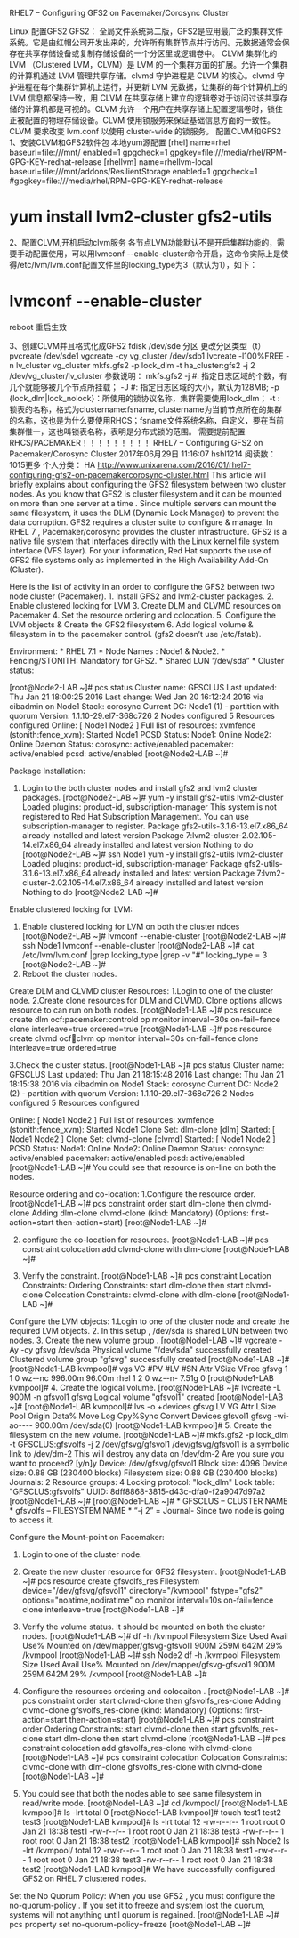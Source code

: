 
RHEL7 – Configuring GFS2 on Pacemaker/Corosync Cluster



Linux 配置GFS2
GFS2：
全局文件系统第二版，GFS2是应用最广泛的集群文件系统。它是由红帽公司开发出来的，允许所有集群节点并行访问。元数据通常会保存在共享存储设备或复制存储设备的一个分区里或逻辑卷中。
CLVM
集群化的 LVM （Clustered LVM，CLVM）是 LVM 的一个集群方面的扩展。允许一个集群的计算机通过 LVM 管理共享存储。clvmd 守护进程是 CLVM 的核心。clvmd 守护进程在每个集群计算机上运行，并更新 LVM 元数据，让集群的每个计算机上的 LVM 信息都保持一致，用 CLVM 在共享存储上建立的逻辑卷对于访问过该共享存储的计算机都是可视的。CLVM 允许一个用户在共享存储上配置逻辑卷时，锁住正被配置的物理存储设备。CLVM 使用锁服务来保证基础信息方面的一致性。CLVM 要求改变 lvm.conf 以使用 cluster-wide 的锁服务。
配置CLVM和GFS2
1、安装CLVM和GFS2软件包
本地yum源配置
[rhel]
name=rhel
baseurl=file:///mnt/
enabled=1
gpgcheck=1
gpgkey=file:///media/rhel/RPM-GPG-KEY-redhat-release
[rhellvm]
name=rhellvm-local
baseurl=file:///mnt/addons/ResilientStorage
enabled=1
gpgcheck=1
#gpgkey=file:///media/rhel/RPM-GPG-KEY-redhat-release
# yum install lvm2-cluster gfs2-utils
 
2、配置CLVM,开机启动clvm服务
各节点LVM功能默认不是开启集群功能的，需要手动配置使用，可以用lvmconf --enable-cluster命令开启，这命令实际上是使得/etc/lvm/lvm.conf配置文件里的locking_type为3（默认为1），如下：
# lvmconf --enable-cluster
reboot 重启生效
 
3、创建CLVM并且格式化成GFS2
fdisk /dev/sde
分区
更改分区类型（t）
pvcreate /dev/sde1
vgcreate -cy vg_cluster /dev/sdb1
lvcreate -l100%FREE -n lv_cluster vg_cluster
mkfs.gfs2 -p lock_dlm -t ha_cluster:gfs2 -j 2 /dev/vg_cluster/lv_cluster
参数说明：
mkfs.gfs2
    -j #: 指定日志区域的个数，有几个就能够被几个节点所挂载；
    -J #: 指定日志区域的大小，默认为128MB;
    -p {lock_dlm|lock_nolock}：所使用的锁协议名称，集群需要使用lock_dlm；
    -t <name>: 锁表的名称，格式为clustername:fsname, clustername为当前节点所在的集群的名称，这也是为什么要使用RHCS；fsname文件系统名称，自定义，要在当前集群惟一，这也叫锁表名称，表明是分布式锁的范围。
需要提前配置RHCS/PACEMAKER！！！！！！！！！
RHEL7 – Configuring GFS2 on Pacemaker/Corosync Cluster
2017年06月29日 11:16:07 hshl1214 阅读数：1015更多
个人分类： HA
http://www.unixarena.com/2016/01/rhel7-configuring-gfs2-on-pacemakercorosync-cluster.html
This article will briefly explains about configuring the GFS2 filesystem between two cluster nodes. As you know that GFS2 is cluster filesystem and it can be mounted on more than one server at a time . Since multiple servers can mount the same filesystem, it uses the DLM (Dynamic Lock Manager) to prevent the data corruption. GFS2 requires a cluster suite to configure & manage. In RHEL 7 , Pacemaker/corosync provides the cluster infrastructure. GFS2 is  a native file system that interfaces directly with the Linux kernel file system interface (VFS layer). For your information, Red Hat supports the use of GFS2 file systems only as implemented in the High Availability Add-On (Cluster).
 
Here is the list of activity  in an order to configure the GFS2 between two node cluster (Pacemaker).
	1. 
Install GFS2 and lvm2-cluster packages.
	2. 
Enable clustered locking for LVM
	3. 
Create DLM and CLVMD resources on Pacemaker
	4. 
Set the resource ordering and colocation.
	5. 
Configure the LVM objects & Create the GFS2 filesystem
	6. 
Add logical volume & filesystem in to the pacemaker control.  (gfs2 doesn’t use /etc/fstab).


 
Environment: 
	* 
RHEL 7.1
	* 
Node Names : Node1 & Node2.
	* 
Fencing/STONITH: Mandatory for GFS2.
	* 
Shared LUN “/dev/sda”
	* 
Cluster status:


[root@Node2-LAB ~]# pcs status
Cluster name: GFSCLUS
Last updated: Thu Jan 21 18:00:25 2016
Last change: Wed Jan 20 16:12:24 2016 via cibadmin on Node1
Stack: corosync
Current DC: Node1 (1) - partition with quorum
Version: 1.1.10-29.el7-368c726
2 Nodes configured
5 Resources configured
Online: [ Node1 Node2 ]
Full list of resources:
xvmfence (stonith:fence_xvm): Started Node1
PCSD Status:
Node1: Online
Node2: Online
Daemon Status:
corosync: active/enabled
pacemaker: active/enabled
pcsd: active/enabled
[root@Node2-LAB ~]#
 
Package Installation:
1. Login to the both cluster nodes and install gfs2 and lvm2 cluster packages.
[root@Node2-LAB ~]# yum -y install gfs2-utils lvm2-cluster
Loaded plugins: product-id, subscription-manager
This system is not registered to Red Hat Subscription Management. You can use subscription-manager to register.
Package gfs2-utils-3.1.6-13.el7.x86_64 already installed and latest version
Package 7:lvm2-cluster-2.02.105-14.el7.x86_64 already installed and latest version
Nothing to do
[root@Node2-LAB ~]# ssh Node1 yum -y install gfs2-utils lvm2-cluster
Loaded plugins: product-id, subscription-manager
Package gfs2-utils-3.1.6-13.el7.x86_64 already installed and latest version
Package 7:lvm2-cluster-2.02.105-14.el7.x86_64 already installed and latest version
Nothing to do
[root@Node2-LAB ~]#
 
Enable clustered locking for LVM:
1. Enable clustered locking for LVM on both the cluster ndoes
[root@Node2-LAB ~]# lvmconf --enable-cluster
[root@Node2-LAB ~]# ssh Node1 lvmconf --enable-cluster
[root@Node2-LAB ~]# cat /etc/lvm/lvm.conf |grep locking_type |grep -v "#"
locking_type = 3
[root@Node2-LAB ~]#
2. Reboot the cluster nodes.
 
Create DLM and CLVMD cluster Resources:
1.Login to one of the cluster node.
2.Create clone resources for DLM and CLVMD. Clone options allows resource to can run on both nodes.
[root@Node1-LAB ~]# pcs resource create dlm ocf:pacemaker:controld op monitor interval=30s on-fail=fence clone interleave=true ordered=true
[root@Node1-LAB ~]# pcs resource create clvmd ocf:heartbeat:clvm op monitor interval=30s on-fail=fence clone interleave=true ordered=true
 
3.Check the cluster status.
[root@Node1-LAB ~]# pcs status
Cluster name: GFSCLUS
Last updated: Thu Jan 21 18:15:48 2016
Last change: Thu Jan 21 18:15:38 2016 via cibadmin on Node1
Stack: corosync
Current DC: Node2 (2) - partition with quorum
Version: 1.1.10-29.el7-368c726
2 Nodes configured
5 Resources configured
 
Online: [ Node1 Node2 ]
Full list of resources:
xvmfence (stonith:fence_xvm): Started Node1
Clone Set: dlm-clone [dlm]
Started: [ Node1 Node2 ]
Clone Set: clvmd-clone [clvmd]
Started: [ Node1 Node2 ]
PCSD Status:
Node1: Online
Node2: Online
Daemon Status:
corosync: active/enabled
pacemaker: active/enabled
pcsd: active/enabled
[root@Node1-LAB ~]#
You could see that resource is on-line on both the nodes.
 
Resource ordering and co-location:
1.Configure the resource order.
[root@Node1-LAB ~]# pcs constraint order start dlm-clone then clvmd-clone
Adding dlm-clone clvmd-clone (kind: Mandatory) (Options: first-action=start then-action=start)
[root@Node1-LAB ~]#
 
2. configure the co-location for resources.
[root@Node1-LAB ~]# pcs constraint colocation add clvmd-clone with dlm-clone
[root@Node1-LAB ~]#
 
3. Verify the constraint.
[root@Node1-LAB ~]# pcs constraint
Location Constraints:
Ordering Constraints:
start dlm-clone then start clvmd-clone
Colocation Constraints:
clvmd-clone with dlm-clone
[root@Node1-LAB ~]#
 
 
Configure the LVM objects:
1.Login to one of the cluster node and create the required LVM objects.
2. In this setup , /dev/sda is shared LUN between two nodes.
3. Create the new volume group .
[root@Node1-LAB ~]# vgcreate -Ay -cy gfsvg /dev/sda
Physical volume "/dev/sda" successfully created
Clustered volume group "gfsvg" successfully created
[root@Node1-LAB ~]#
[root@Node1-LAB kvmpool]# vgs
VG #PV #LV #SN Attr VSize VFree
gfsvg 1 1 0 wz--nc 996.00m 96.00m
rhel 1 2 0 wz--n- 7.51g 0
[root@Node1-LAB kvmpool]#
4. Create the logical volume.
[root@Node1-LAB ~]# lvcreate -L 900M -n gfsvol1 gfsvg
Logical volume "gfsvol1" created
[root@Node1-LAB ~]#
[root@Node1-LAB kvmpool]# lvs -o +devices gfsvg
LV VG Attr LSize Pool Origin Data% Move Log Cpy%Sync Convert Devices
gfsvol1 gfsvg -wi-ao---- 900.00m /dev/sda(0)
[root@Node1-LAB kvmpool]#
5. Create the filesystem on the new volume.
[root@Node1-LAB ~]# mkfs.gfs2 -p lock_dlm -t GFSCLUS:gfsvolfs -j 2 /dev/gfsvg/gfsvol1
/dev/gfsvg/gfsvol1 is a symbolic link to /dev/dm-2
This will destroy any data on /dev/dm-2
Are you sure you want to proceed? [y/n]y
Device: /dev/gfsvg/gfsvol1
Block size: 4096
Device size: 0.88 GB (230400 blocks)
Filesystem size: 0.88 GB (230400 blocks)
Journals: 2
Resource groups: 4
Locking protocol: "lock_dlm"
Lock table: "GFSCLUS:gfsvolfs"
UUID: 8dff8868-3815-d43c-dfa0-f2a9047d97a2
[root@Node1-LAB ~]#
[root@Node1-LAB ~]#
	* 
GFSCLUS – CLUSTER NAME
	* 
gfsvolfs – FILESYSTEM NAME
	* 
“-j 2” = Journal- Since two node is going to access it.


 
Configure the Mount-point on Pacemaker:
1. Login to one of the cluster node.
2. Create the new cluster resource for GFS2 filesystem.
[root@Node1-LAB ~]# pcs resource create gfsvolfs_res Filesystem device="/dev/gfsvg/gfsvol1" directory="/kvmpool" fstype="gfs2" options="noatime,nodiratime" op monitor interval=10s on-fail=fence clone interleave=true
[root@Node1-LAB ~]#
 
3. Verify the volume status. It should be mounted on both the cluster nodes.
[root@Node1-LAB ~]# df -h /kvmpool
Filesystem Size Used Avail Use% Mounted on
/dev/mapper/gfsvg-gfsvol1 900M 259M 642M 29% /kvmpool
[root@Node1-LAB ~]# ssh Node2 df -h /kvmpool
Filesystem Size Used Avail Use% Mounted on
/dev/mapper/gfsvg-gfsvol1 900M 259M 642M 29% /kvmpool
[root@Node1-LAB ~]#
 
4. Configure the resources ordering and colocaiton .
[root@Node1-LAB ~]# pcs constraint order start clvmd-clone then gfsvolfs_res-clone
Adding clvmd-clone gfsvolfs_res-clone (kind: Mandatory) (Options: first-action=start then-action=start)
[root@Node1-LAB ~]# pcs constraint order
Ordering Constraints:
start clvmd-clone then start gfsvolfs_res-clone
start dlm-clone then start clvmd-clone
[root@Node1-LAB ~]# pcs constraint colocation add gfsvolfs_res-clone with clvmd-clone
[root@Node1-LAB ~]# pcs constraint colocation
Colocation Constraints:
clvmd-clone with dlm-clone
gfsvolfs_res-clone with clvmd-clone
[root@Node1-LAB ~]#
 
5. You could see that both the nodes able to see same filesystem in read/write mode.
[root@Node1-LAB ~]# cd /kvmpool/
[root@Node1-LAB kvmpool]# ls -lrt
total 0
[root@Node1-LAB kvmpool]# touch test1 test2 test3
[root@Node1-LAB kvmpool]# ls -lrt
total 12
-rw-r--r-- 1 root root 0 Jan 21 18:38 test1
-rw-r--r-- 1 root root 0 Jan 21 18:38 test3
-rw-r--r-- 1 root root 0 Jan 21 18:38 test2
[root@Node1-LAB kvmpool]# ssh Node2 ls -lrt /kvmpool/
total 12
-rw-r--r-- 1 root root 0 Jan 21 18:38 test1
-rw-r--r-- 1 root root 0 Jan 21 18:38 test3
-rw-r--r-- 1 root root 0 Jan 21 18:38 test2
[root@Node1-LAB kvmpool]#
We have successfully configured GFS2 on RHEL 7 clustered nodes.
 
Set the No Quorum Policy:
When you use GFS2 , you must configure the no-quorum-policy . If you set it to freeze and system lost the quorum, systems will not anything until quorum is regained.
[root@Node1-LAB ~]# pcs property set no-quorum-policy=freeze
[root@Node1-LAB ~]#
